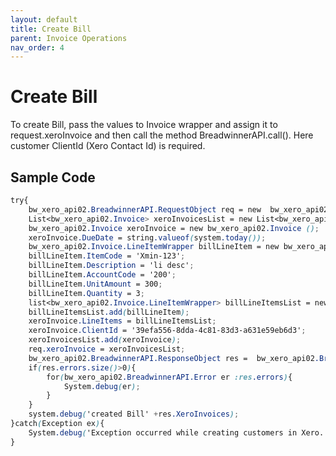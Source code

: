 ```yaml
---
layout: default
title: Create Bill
parent: Invoice Operations
nav_order: 4
---
```


# Create Bill

To create Bill, pass the values to Invoice wrapper and assign it to request.xeroInvoice and then call the method BreadwinnerAPI.call(). Here customer ClientId (Xero Contact Id) is required. 


## Sample Code

```scss
try{
	bw_xero_api02.BreadwinnerAPI.RequestObject req = new  bw_xero_api02.BreadwinnerAPI.RequestObject();	
	List<bw_xero_api02.Invoice> xeroInvoicesList = new List<bw_xero_api02.Invoice>();
	bw_xero_api02.Invoice xeroInvoice = new bw_xero_api02.Invoice ();
	xeroInvoice.DueDate = string.valueof(system.today());
	bw_xero_api02.Invoice.LineItemWrapper billLineItem = new bw_xero_api02.Invoice.LineItemWrapper();
	billLineItem.ItemCode = 'Xmin-123'; 
	billLineItem.Description = 'li desc'; 
	billLineItem.AccountCode = '200';
	billLineItem.UnitAmount = 300;
	billLineItem.Quantity = 3;
	list<bw_xero_api02.Invoice.LineItemWrapper> billLineItemsList = new list<bw_xero_api02.Invoice.LineItemWrapper>();
	billLineItemsList.add(billLineItem);
	xeroInvoice.LineItems = billLineItemsList;
	xeroInvoice.ClientId = '39efa556-8dda-4c81-83d3-a631e59eb6d3';
	xeroInvoicesList.add(xeroInvoice);
	req.xeroInvoice = xeroInvoicesList;
	bw_xero_api02.BreadwinnerAPI.ResponseObject res =  bw_xero_api02.BreadwinnerAPI.call('createBill', req);
	if(res.errors.size()>0){
		for(bw_xero_api02.BreadwinnerAPI.Error er :res.errors){
			System.debug(er); 
		}
	}
	system.debug('created Bill' +res.XeroInvoices);
}catch(Exception ex){
	System.debug('Exception occurred while creating customers in Xero.'+ex.getStackTraceString());
}
```